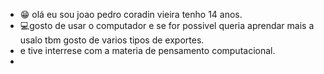 - 😁 olá eu sou joao pedro coradin vieira tenho 14 anos.
- 💻gosto de usar o computador e se for possivel queria aprendar mais a usalo  tbm  gosto de varios tipos de exportes.
- e tive interrese com a materia de pensamento computacional.
- 






